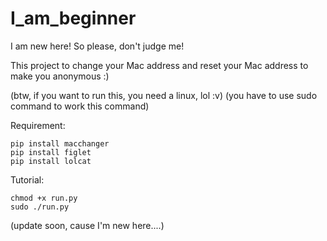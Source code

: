 # I_am_beginner
I am new here! So please, don't judge me!

This project to change your Mac address and reset your Mac address to make you anonymous :)

(btw, if you want to run this, you need a linux, lol :v)
(you have to use sudo command to work this command)

Requirement:

    pip install macchanger
    pip install figlet
    pip install lolcat

Tutorial:
  
    chmod +x run.py
    sudo ./run.py

(update soon, cause I'm new here....)
